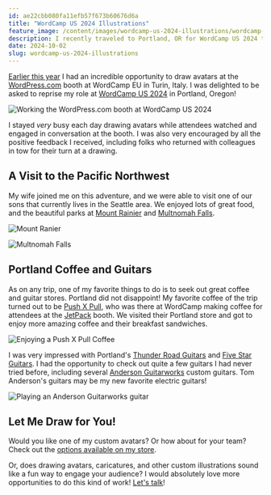 ```yaml
---
id: ae22cbb080fa11efb57f673b60676d6a
title: "WordCamp US 2024 Illustrations"
feature_image: /content/images/wordcamp-us-2024-illustrations/wordcamp-us-2024-illustrations.jpg
description: I recently traveled to Portland, OR for WordCamp US 2024 to draw avatars for Wordpress.com!
date: 2024-10-02
slug: wordcamp-us-2024-illustrations
---
```


[Earlier this year](/wordcamp-eu-2024-illustrations/) I had an incredible opportunity to draw avatars at the [WordPress.com](https://wordpress.com/) booth at WordCamp EU in Turin, Italy. I was delighted to be asked to reprise my role at [WordCamp US 2024](https://us.wordcamp.org/2024/) in Portland, Oregon!

![Working the WordPress.com booth at WordCamp US 2024](/content/images/wordcamp-us-2024-illustrations/wordcamp-david.jpg)

I stayed _very_ busy each day drawing avatars while attendees watched and engaged in conversation at the booth. I was also very encouraged by all the positive feedback I received, including folks who returned with colleagues in tow for their turn at a drawing.

## A Visit to the Pacific Northwest

My wife joined me on this adventure, and we were able to visit one of our sons that currently lives in the Seattle area. We enjoyed lots of great food, and the beautiful parks at [Mount Rainier](https://www.nps.gov/mora/index.htm) and [Multnomah Falls](https://www.fs.usda.gov/recarea/crgnsa/recarea/?recid=30026). 

![Mount Ranier](/content/images/wordcamp-us-2024-illustrations/mt-rainier.jpg)

![Multnomah Falls](/content/images/wordcamp-us-2024-illustrations/multnomah-falls.jpg)

## Portland Coffee and Guitars

As on any trip, one of my favorite things to do is to seek out great coffee and guitar stores. Portland did not disappoint! My favorite coffee of the trip turned out to be [Push X Pull](https://pushxpullcoffee.com/), who was there at WordCamp making coffee for attendees at the [JetPack](https://jetpack.com/) booth. We visited their Portland store and got to enjoy more amazing coffee and their breakfast sandwiches.

![Enjoying a Push X Pull Coffee](/content/images/wordcamp-us-2024-illustrations/push-x-pull-coffee.jpg)

I was very impressed with Portland's [Thunder Road Guitars](https://www.thunderroadguitars.com/) and [Five Star Guitars](https://www.fivestarguitars.com/). I had the opportunity to check out quite a few guitars I had never tried before, including several [Anderson Guitarworks](https://www.andersonguitarworks.com/) custom guitars. Tom Anderson's guitars may be my new favorite electric guitars!

![Playing an Anderson Guitarworks guitar](/content/images/wordcamp-us-2024-illustrations/tom-anderson-guitar.jpg)

## Let Me Draw for You!

Would you like one of my custom avatars? Or how about for your team? Check out the [options available on my store](/shop/#commission).

Or, does drawing avatars, caricatures, and other custom illustrations sound like a fun way to engage your audience? I would absolutely love more opportunities to do this kind of work! [Let's talk](mailto:david@reverentgeek.com)!

